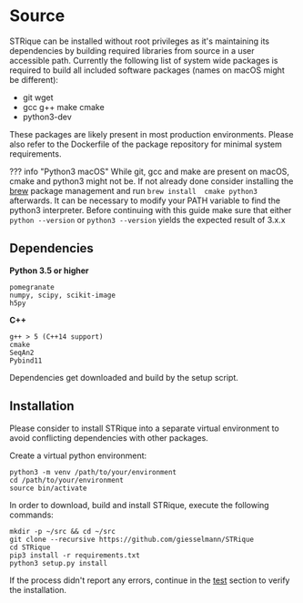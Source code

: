 # Source

STRique can be installed without root privileges as it's maintaining its dependencies by building required libraries from source in a user accessible path. Currently the following list of system wide packages is required to build all included software packages (names on macOS might be different):

* git wget
* gcc g++ make cmake
* python3-dev

These packages are likely present in most production environments. Please also refer to the Dockerfile of the package repository for minimal system requirements.

??? info "Python3 macOS"
    While git, gcc and make are present on macOS, cmake and python3 might not be. If not already done consider  installing the [brew](https://wsvincent.com/install-python3-mac/) package management and run ```brew install  cmake python3``` afterwards. It can be necessary to modify your PATH variable to find the python3 interpreter.  Before continuing with this guide make sure that either ```python --version``` or ```python3 --version```   yields the expected result of 3.x.x

## Dependencies
**Python 3.5 or higher**

    pomegranate
    numpy, scipy, scikit-image
    h5py

**C++**

    g++ > 5 (C++14 support)
    cmake
    SeqAn2
    Pybind11

Dependencies get downloaded and build by the setup script.

## Installation

Please consider to install STRique into a separate virtual environment to avoid conflicting dependencies with other packages.

Create a virtual python environment:

```
python3 -m venv /path/to/your/environment
cd /path/to/your/environment
source bin/activate
```

In order to download, build and install STRique, execute the following commands:

```
mkdir -p ~/src && cd ~/src
git clone --recursive https://github.com/giesselmann/STRique
cd STRique
pip3 install -r requirements.txt
python3 setup.py install
```

If the process didn't report any errors, continue in the [test](test.md) section to verify the installation.
